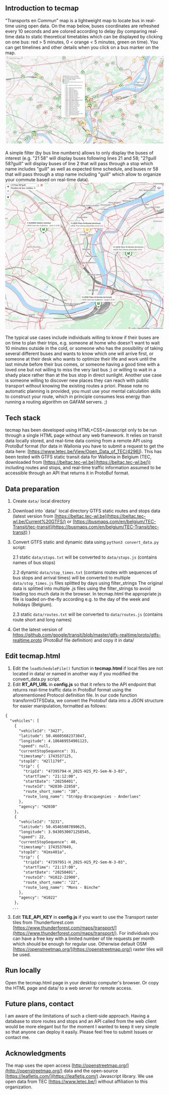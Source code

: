 ## Introduction to tecmap
"Transports en Commun" map is a lightweight map to locate bus in real-time using open data. On the map below, buses coordinates are refreshed every 10 seconds and are colored according to delay (by comparing real-time data to static theoretical timetables which can be displayed by clicking on one bus: red > 5 minutes, 0 < orange < 5 minutes, green on time).  You can get timelines and other details when you click on a bus marker on the map.
![tecmap](tecmap-liege.jpg?raw=true "Tecmap in Liège, Belgium")

A simple filter (by bus line numbers) allows to only display the buses of interest (e.g. "21 58" will display buses following lines 21 and 58; "2?guill 58?guill" will display buses of line 2 that will pass through a stop which name includes "guill" as well as expected time schedule, and buses nr 58 that will pass through a stop name including "guill" which allow to organize your commute based on real-time data).
![tecmap](tecmap-filters.jpg?raw=true "Filter in Tecmap")

The typical use cases include individuals willing to know if their buses are on time to plan their trips, e.g. someone at home who doesn't want to wait 10 minutes outside in the cold, or someone who has the possibility of taking several different buses and wants to know which one will arrive first, or someone at their desk who wants to optimize their life and work until the last minute before their bus comes, or someone having a good time with a loved one but not willing to miss the very last bus ;) or willing to wait in a shady place rather than at the bus stop in direct sunlight. Another use case is someone willing to discover new places they can reach with public transport without knowing the existing routes a priori. Please note no automatic planning is provided, you must use your mental calculation skills to construct your route, which in principle consumes less energy than running a routing algorithm on GAFAM servers. ;)

## Tech stack
tecmap has been developed using HTML+CSS+Javascript only to be run through a single HTML page without any web framework. It relies on transit data locally stored, and real-time data coming from a remote API using ProtoBuf format (for data in Wallonia you have to submit a request to get the data here: [https://www.letec.be/View/Open_Data_of_TEC/4296]).
This has been tested with GTFS static transit data for Wallonia in Belgium (TEC, downloaded from [https://beltac.tec-wl.be](https://beltac.tec-wl.be/))
including routes and stops, and real-time traffic information assumed to be accessible through an API that returns it in ProtoBuf format.


## Data preparation
1. Create `data/` local directory
   
2. Download into ´data/` local directory GTFS static routes and stops data (latest version from [https://beltac.tec-wl.be](https://beltac.tec-wl.be/Current%20GTFS/) or [https://busmaps.com/en/belgium/TEC-Transit/tec-transit](https://busmaps.com/en/belgium/TEC-Transit/tec-transit) )
   
3. Convert GTFS static and dynamic data using `python3 convert_data.py` script:

    2.1 static `data/stops.txt` will be converted to `data/stops.js`  (contains names of bus stops)
   
    2.2 dynamic `data/stop_times.txt` (contains routes with sequences of bus stops and arrival times) will be converted to multiple `data/stop_times.js` files splitted by days using filter_strings 
   The original data is splitted into multiple .js files using the filter_strings to avoid loading too much data in the browser. In tecmap.html the appropriate js file is loaded on-the-fly according e.g. to the day of the week and holidays (Belgium).

    2.3 static `data/routes.txt` will be converted to `data/routes.js`  (contains route short and long names)

4. Get the latest version of https://github.com/google/transit/blob/master/gtfs-realtime/proto/gtfs-realtime.proto (ProtoBuf file definition) and copy it in data/


## Edit tecmap.html
1. Edit the `loadScheduleFile()` function in **tecmap.html** if local files are not located in data/ or named in another way if you modified the convert_data.py script.
3. Edit **RT_API_URL** in **config.js** so that it refers to the API endpoint that returns real-time traffic data in ProtoBuf format using the aforementioned Protocol definition file. In our code function transformGTFSData, we convert the Protobuf data into a JSON structure for easier manipulation, formatted as follows:

```
{
  "vehicles": [
    {
      "vehicleId": "3427",
      "latitude": 50.46605682373047,
      "longitude": 4.186469554901123,
      "speed": null,
      "currentStopSequence": 31,
      "timestamp": 1743537125,
      "stopId": "H2ll179f",
      "trip": {
        "tripId": "47395794-H_2025-H25_P2-Sem-N-3-03",
        "startTime": "21:12:00",
        "startDate": "20250401",
        "routeId": "H2030-22858",
        "route_short_name": "30",
        "route_long_name": "Strépy-Bracquegnies - Anderlues"
      },
      "agency": "H2030"
    },
    {
      "vehicleId": "3231",
      "latitude": 50.45465087890625,
      "longitude": 3.9430530071258545,
      "speed": 22,
      "currentStopSequence": 40,
      "timestamp": 1743537049,
      "stopId": "H1ms401a",
      "trip": {
        "tripId": "47397951-H_2025-H25_P2-Sem-N-3-03",
        "startTime": "21:17:00",
        "startDate": "20250401",
        "routeId": "H1022-22900",
        "route_short_name": "22",
        "route_long_name": "Mons - Binche"
      },
      "agency": "H1022"
    },
   ...
```


3. Edit **TILE_API_KEY** in **config.js** if you want to use the Transport raster tiles from Thunderforest.com [https://www.thunderforest.com/maps/transport/](https://www.thunderforest.com/maps/transport/). For individuals you can have a free key with a limited number of tile requests per month which should be enough for regular use. Otherwise default OSM [https://openstreetmap.org/](https://openstreetmap.org/) raster tiles will be used.

## Run locally
Open the tecmap.html page in your desktop computer's browser. Or copy the HTML page and data/ to a web server for remote access.

## Future plans, contact
I am aware of the limitations of such a client-side approach. 
Having a database to store routes and stops and an API called from the web client would be more elegant but for the moment I wanted to keep it very simple so that anyone can deploy it easily.
Please feel free to submit Issues or contact me.

## Acknowledgments
The map uses the open access [http://openstreetmap.org/](http://openstreetmap.org/) data and the open-source [https://leafletjs.com/](https://leafletjs.com/) Javascript library.
We use open data from TEC [https://www.letec.be/] without affiliation to this organization.





